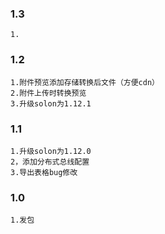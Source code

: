 ### 1.3
    1.
### 1.2
    1.附件预览添加存储转换后文件（方便cdn）
    2.附件上传时转换预览
    3.升级solon为1.12.1
### 1.1
    1.升级solon为1.12.0
    2，添加分布式总线配置
    3.导出表格bug修改
### 1.0
    1.发包
